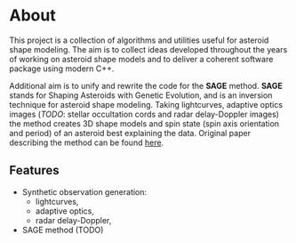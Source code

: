 # About

This project is a collection of algorithms and utilities useful for asteroid shape modeling. The aim
is to collect ideas developed throughout the years of working on asteroid shape models and to
deliver a coherent software package using modern C++.

Additional aim is to unify and  rewrite the code for the **SAGE** method. **SAGE** stands for
Shaping Asteroids with Genetic Evolution, and is an inversion technique for asteroid shape modeling.
Taking lightcurves, adaptive optics images (*TODO*: stellar occultation cords and radar delay-Doppler
images) the method creates 3D shape models and spin state (spin axis orientation and period) of an
asteroid best explaining the data. Original paper describing the method can be found
[here](https://academic.oup.com/mnras/article/473/4/5050/4657825).

## Features

* Synthetic observation generation:
    * lightcurves,
    * adaptive optics,
    * radar delay-Doppler,
* SAGE method (TODO)

